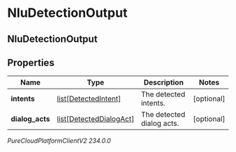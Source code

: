 # NluDetectionOutput

## NluDetectionOutput

## Properties

|Name | Type | Description | Notes|
|------------ | ------------- | ------------- | -------------|
| **intents** | [list[DetectedIntent]](DetectedIntent) | The detected intents. | [optional] |
| **dialog_acts** | [list[DetectedDialogAct]](DetectedDialogAct) | The detected dialog acts. | [optional] |



_PureCloudPlatformClientV2 234.0.0_
